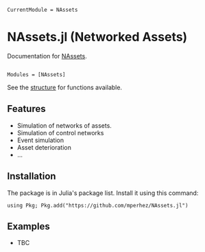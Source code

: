 ```@meta
CurrentModule = NAssets
```

# NAssets.jl (Networked Assets)

Documentation for [NAssets](https://github.com/mperhez/NAssets.jl).

```@index
```

```@autodocs
Modules = [NAssets]
```

See the [structure](@ref) for functions available.

## Features

* Simulation of networks of assets.
* Simulation of control networks
* Event simulation
* Asset deterioration
* ...

## Installation

The package is in Julia's package list. Install it using this command:

```
using Pkg; Pkg.add("https://github.com/mperhez/NAssets.jl")
```

## Examples

* TBC